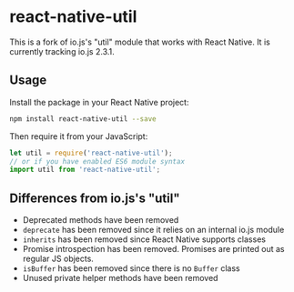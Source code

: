 # react-native-util
This is a fork of io.js's "util" module that works with React Native. It is currently tracking io.js 2.3.1.

## Usage

Install the package in your React Native project:
```sh
npm install react-native-util --save
```

Then require it from your JavaScript:
```js
let util = require('react-native-util');
// or if you have enabled ES6 module syntax
import util from 'react-native-util';
```


## Differences from io.js's "util"

- Deprecated methods have been removed
- `deprecate` has been removed since it relies on an internal io.js module
- `inherits` has been removed since React Native supports classes
- Promise introspection has been removed. Promises are printed out as regular JS objects.
- `isBuffer` has been removed since there is no `Buffer` class
- Unused private helper methods have been removed
